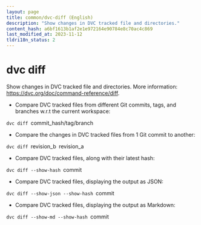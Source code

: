 ```yaml
---
layout: page
title: common/dvc-diff (English)
description: "Show changes in DVC tracked file and directories."
content_hash: a6bf1613b1af2e1e972164e90784e8c70ac4c869
last_modified_at: 2023-11-12
tldri18n_status: 2
---
```

# dvc diff

Show changes in DVC tracked file and directories.
More information: <https://dvc.org/doc/command-reference/diff>.

- Compare DVC tracked files from different Git commits, tags, and branches w.r.t the current workspace:

`dvc diff `<span class="tldr-var badge badge-pill bg-dark-lm bg-white-dm text-white-lm text-dark-dm font-weight-bold">commit_hash/tag/branch</span>

- Compare the changes in DVC tracked files from 1 Git commit to another:

`dvc diff `<span class="tldr-var badge badge-pill bg-dark-lm bg-white-dm text-white-lm text-dark-dm font-weight-bold">revision_b</span>` `<span class="tldr-var badge badge-pill bg-dark-lm bg-white-dm text-white-lm text-dark-dm font-weight-bold">revision_a</span>

- Compare DVC tracked files, along with their latest hash:

`dvc diff --show-hash `<span class="tldr-var badge badge-pill bg-dark-lm bg-white-dm text-white-lm text-dark-dm font-weight-bold">commit</span>

- Compare DVC tracked files, displaying the output as JSON:

`dvc diff --show-json --show-hash `<span class="tldr-var badge badge-pill bg-dark-lm bg-white-dm text-white-lm text-dark-dm font-weight-bold">commit</span>

- Compare DVC tracked files, displaying the output as Markdown:

`dvc diff --show-md --show-hash `<span class="tldr-var badge badge-pill bg-dark-lm bg-white-dm text-white-lm text-dark-dm font-weight-bold">commit</span>
